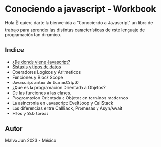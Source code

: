 # Conociendo a javascript - Workbook
Hola ✌️ quiero darte la bienvenida a "Conociendo a Javascript" un libro de trabajo para aprender las distintas características de este lenguaje de programación tan dinamico.

## Indice 
* [¿De donde viene Javascript?](./01-origenes#de-donde-viene-javascript)
* [Sistaxis y tipos de datos](./02-sintaxis#sintaxis-basica-del-lenguaje)
* Operadores Logicos y Aritmeticos
* Funciones y Block Scope
* Javascript antes de EcmasCript6
* ¿Que es la programacion Orientada a Objetos?
* De las funciones a las clases.
* Programacion Orientada a Objetos en terminos modernos
* La asincronia en Javascript: EveltLoop y CallStack
* Las diferencias entre CallBack, Promesas y Asyn/Await
* Hilos y Sub tareas

## Autor
Malva 
Jun 2023 - México 
